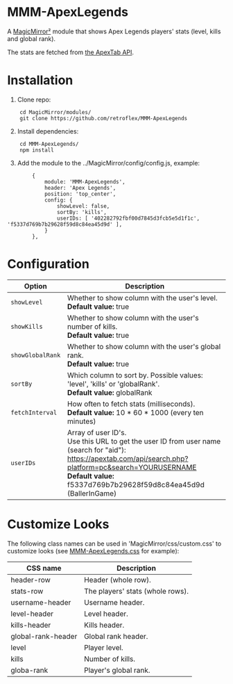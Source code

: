 # MMM-ApexLegends
A [MagicMirror²](https://github.com/MichMich/MagicMirror) module that shows Apex Legends players' stats (level, kills and global rank).

The stats are fetched from [the ApexTab API](https://github.com/Tabwire/ApexTab-API).

# Installation
1. Clone repo:
```
	cd MagicMirror/modules/
	git clone https://github.com/retroflex/MMM-ApexLegends
```
2. Install dependencies:
```
	cd MMM-ApexLegends/
	npm install
```
3. Add the module to the ../MagicMirror/config/config.js, example:
```
		{
			module: 'MMM-ApexLegends',
			header: 'Apex Legends',
			position: 'top_center',
			config: {
				showLevel: false,
				sortBy: 'kills',
				userIDs: [ '402282792fbf00d7845d3fcb5e5d1f1c', 'f5337d769b7b29628f59d8c84ea45d9d' ],
			}
		},
```
# Configuration
| Option                        | Description
| ------------------------------| -----------
| `showLevel`                   | Whether to show column with the user's level.<br />**Default value:** true
| `showKills`                   | Whether to show column with the user's number of kills.<br />**Default value:** true
| `showGlobalRank`              | Whether to show column with the user's global rank.<br />**Default value:** true
| `sortBy`                      | Which column to sort by. Possible values: 'level', 'kills' or 'globalRank'.<br />**Default value:** globalRank
| `fetchInterval`               | How often to fetch stats (milliseconds).<br />**Default value:** 10 * 60 * 1000 (every ten minutes)
| `userIDs`                     | Array of user ID's.<br />Use this URL to get the user ID from user name (search for "aid"):<br />https://apextab.com/api/search.php?platform=pc&search=YOURUSERNAME<br />**Default value:** f5337d769b7b29628f59d8c84ea45d9d (BallerInGame)

# Customize Looks
The following class names can be used in 'MagicMirror/css/custom.css' to customize looks (see [MMM-ApexLegends.css](https://github.com/retroflex/MMM-ApexLegends/blob/master/MMM-ApexLegends.css) for example):

| CSS name                      | Description
| ------------------------------| -----------
| header-row                    | Header (whole row).
| stats-row                     | The players' stats (whole rows).
| username-header               | Username header.
| level-header                  | Level header.
| kills-header                  | Kills header.
| global-rank-header            | Global rank header.
| level                         | Player level.
| kills                         | Number of kills.
| globa-rank                    | Player's global rank.
